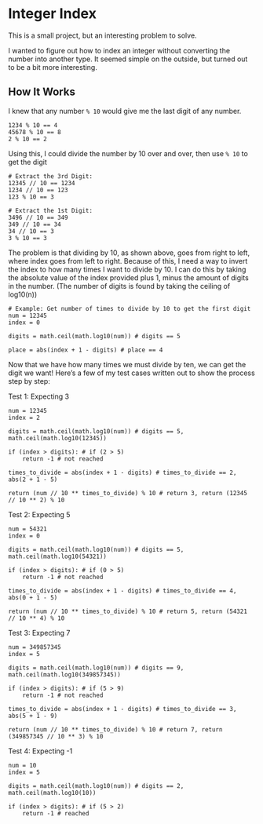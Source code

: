 # Integer Index

This is a small project, but an interesting problem to solve.

I wanted to figure out how to index an integer without converting the number into another type. 
It seemed simple on the outside, but turned out to be a bit more interesting.

## How It Works

I knew that any number `% 10` would give me the last digit of any number.

```
1234 % 10 == 4
45678 % 10 == 8
2 % 10 == 2
```

Using this, I could divide the number by 10 over and over, then use `% 10` to get the digit

```
# Extract the 3rd Digit:
12345 // 10 == 1234
1234 // 10 == 123
123 % 10 == 3

# Extract the 1st Digit:
3496 // 10 == 349
349 // 10 == 34
34 // 10 == 3
3 % 10 == 3
```

The problem is that dividing by 10, as shown above, goes from right to left, where index goes from left to right.
Because of this, I need a way to invert the index to how many times I want to divide by 10.
I can do this by taking the absolute value of the index provided plus 1, minus the amount of digits in the number.
(The number of digits is found by taking the ceiling of log10(n))

```
# Example: Get number of times to divide by 10 to get the first digit
num = 12345
index = 0

digits = math.ceil(math.log10(num)) # digits == 5

place = abs(index + 1 - digits) # place == 4
```

Now that we have how many times we must divide by ten, we can get the digit we want!
Here’s a few of my test cases written out to show the process step by step:

Test 1: Expecting 3
```
num = 12345
index = 2

digits = math.ceil(math.log10(num)) # digits == 5, math.ceil(math.log10(12345))

if (index > digits): # if (2 > 5) 
    return -1 # not reached

times_to_divide = abs(index + 1 - digits) # times_to_divide == 2, abs(2 + 1 - 5)

return (num // 10 ** times_to_divide) % 10 # return 3, return (12345 // 10 ** 2) % 10
```

Test 2: Expecting 5
```
num = 54321
index = 0

digits = math.ceil(math.log10(num)) # digits == 5, math.ceil(math.log10(54321))

if (index > digits): # if (0 > 5) 
    return -1 # not reached

times_to_divide = abs(index + 1 - digits) # times_to_divide == 4, abs(0 + 1 - 5)

return (num // 10 ** times_to_divide) % 10 # return 5, return (54321 // 10 ** 4) % 10
```

Test 3: Expecting 7
```
num = 349857345
index = 5

digits = math.ceil(math.log10(num)) # digits == 9, math.ceil(math.log10(349857345))

if (index > digits): # if (5 > 9) 
    return -1 # not reached

times_to_divide = abs(index + 1 - digits) # times_to_divide == 3, abs(5 + 1 - 9)

return (num // 10 ** times_to_divide) % 10 # return 7, return (349857345 // 10 ** 3) % 10
```

Test 4: Expecting -1
```
num = 10
index = 5

digits = math.ceil(math.log10(num)) # digits == 2, math.ceil(math.log10(10))

if (index > digits): # if (5 > 2) 
    return -1 # reached
```
